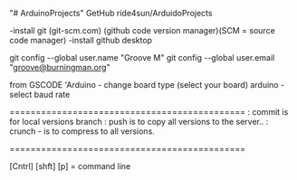 "# ArduinoProjects" 
GetHub 
ride4sun/ArduidoProjects

-install git (git-scm.com) (github code version manager)(SCM = source code manager)
-install github desktop

git config --global user.name "Groove M"
git config --global user.email "groove@burningman.org"

from GSCODE
'Arduino - change board type (select your board)
arduino - select baud rate


=============================================
 : commit is for local versions branch
: push is to copy all versions to the server..
: crunch - is to compress to all versions.

=============================================

[Cntrl] [shft] [p] = command line
